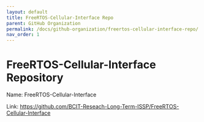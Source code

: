 ```yaml
---
layout: default
title: FreeRTOS-Cellular-Interface Repo
parent: GitHub Organization
permalink: /docs/github-organization/freertos-cellular-interface-repo/
nav_order: 1
---
```


# FreeRTOS-Cellular-Interface Repository

Name: FreeRTOS-Cellular-Interface

Link: <a href="https://github.com/BCIT-Reseach-Long-Term-ISSP/FreeRTOS-Cellular-Interface">https://github.com/BCIT-Reseach-Long-Term-ISSP/FreeRTOS-Cellular-Interface</a>
